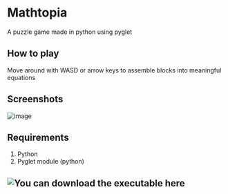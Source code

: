 # Mathtopia  
A puzzle game made in python using pyglet

## How to play  
Move around with WASD or arrow keys to assemble blocks into meaningful equations

## Screenshots
![image](https://user-images.githubusercontent.com/59739923/147776775-3c87c637-d959-4999-8747-24b701a98629.png)

## Requirements  
1) Python
2) Pyglet module (python)

## ![You can download the executable here](https://saphereye.itch.io/mathtopia)
